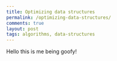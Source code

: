 ```yaml
---
title: Optimizing data structures
permalink: /optimizing-data-structures/
comments: true
layout: post
tags: algorithms, data-structures
---
```

Hello this is me being goofy!
